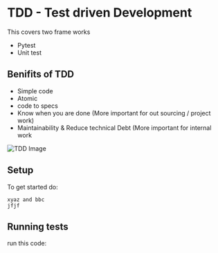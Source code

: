 # TDD - Test driven Development

This  covers two frame works
- Pytest
- Unit test

## Benifits of TDD

- Simple code
- Atomic
- code to specs
- Know when you are done (More important for out sourcing / project work)
- Maintainability & Reduce technical Debt (More important for internal work


![TDD Image](https://miro.medium.com/max/480/1*ieVWcSsJmeBbZFo6a_dL5g.png)

## Setup
To get started do:

    xyaz and bbc
    jfjf
    
## Running tests 

run this code:
    